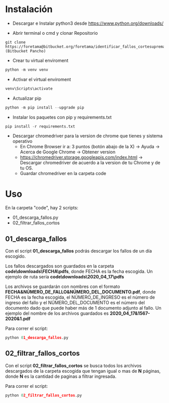 # Instalación #

* Descargar e Instalar python3 desde https://www.python.org/downloads/

* Abrir terminal o cmd y clonar Repositorio
```
git clone https://foretama@bitbucket.org/foretama/identificar_fallos_cortesuprema.git (Bitbucket Pancho)
```
* Crear tu virtual enviroment
```python
python -m venv venv
```
* Activar el virtual enviroment

```python
venv\Scripts\activate
```
* Actualizar pip
```python
python -m pip install --upgrade pip
```
* Instalar los paquetes con pip y requirements.txt
```python
pip install -r requirements.txt
```
* Descargar chromedriver para la version de chrome que tienes y sistema operativo
    * En Chrome Browser ir a: 3 puntos (botón abajo de la X) -> Ayuda -> Acerca de Google Chrome -> Obtener version
    * https://chromedriver.storage.googleapis.com/index.html -> Descargar chromedriver de acuerdo a la version de tu Chrome y de tu OS.
    * Guardar chromedriver en la carpeta code

# Uso #

En la carpeta "code", hay 2 scripts:

* 01_descarga_fallos.py
* 02_filtrar_fallos_cortos

## 01_descarga_fallos

Con el script **01_descarga_fallos** podrás descargar los fallos de un día escogido.

Los fallos descargados son guardados en la carpeta **code\downloads\FECHA\pdfs**, donde FECHA es la fecha escogida. Un ejemplo de ruta sería **code\downloads\2020_04_17\pdfs**

Los archivos se guardarán con nombres con el formato **FECHA&NÚMERO_DE_FALLO&NÚMERO_DEL_DOCUMENTO.pdf**, donde FECHA es la fecha escogida, el NÚMERO_DE_INGRESO es el número de ingreso del fallo y el NÚMERO_DEL_DOCUMENTO es el número del documento dado que puede haber más de 1 documento adjunto al fallo. Un ejemplo del nombre de los archivos guardados es **2020_04_17&1567-2020&1.pdf**

Para correr el script:
```python
python 01_descarga_fallos.py
```

## 02_filtrar_fallos_cortos

Con el script **02_filtrar_fallos_cortos** se busca todos los archivos descargados de la carpeta escogida que tengan igual o mas de **N** páginas, donde **N** es la cantidad de paginas a filtrar ingresada.

Para correr el script:
```python
python 02_filtrar_fallos_cortos.py
```
